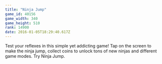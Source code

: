 ```yaml
---
title: "Ninja Jump"
game_id: 40156
game_width: 340
game_height: 510
rank: 14900
date: 2016-01-05T18:29:40.617Z
---
```

Test your reflexes in this simple yet addicting game! Tap on the screen to make the ninja jump, collect coins to unlock tons of new ninjas and different game modes. Try Ninja Jump.